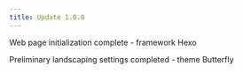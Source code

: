```yaml
---
title: Update 1.0.0
---
```


Web page initialization complete
    - framework Hexo

Preliminary landscaping settings completed
    - theme Butterfly
